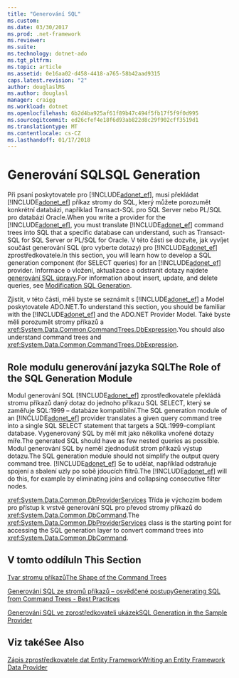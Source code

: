 ```yaml
---
title: "Generování SQL"
ms.custom: 
ms.date: 03/30/2017
ms.prod: .net-framework
ms.reviewer: 
ms.suite: 
ms.technology: dotnet-ado
ms.tgt_pltfrm: 
ms.topic: article
ms.assetid: 0e16aa02-d458-4418-a765-58b42aad9315
caps.latest.revision: "2"
author: douglaslMS
ms.author: douglasl
manager: craigg
ms.workload: dotnet
ms.openlocfilehash: 6b2d4ba925af61f89b47c494f5fb17f5f9f0d995
ms.sourcegitcommit: ed26cfef4e18f6d93ab822d8c29f902cff3519d1
ms.translationtype: MT
ms.contentlocale: cs-CZ
ms.lasthandoff: 01/17/2018
---
```

# <a name="sql-generation"></a><span data-ttu-id="23e59-102">Generování SQL</span><span class="sxs-lookup"><span data-stu-id="23e59-102">SQL Generation</span></span>
<span data-ttu-id="23e59-103">Při psaní poskytovatele pro [!INCLUDE[adonet_ef](../../../../../includes/adonet-ef-md.md)], musí překládat [!INCLUDE[adonet_ef](../../../../../includes/adonet-ef-md.md)] příkaz stromy do SQL, který můžete porozumět konkrétní databázi, například Transact-SQL pro SQL Server nebo PL/SQL pro databázi Oracle.</span><span class="sxs-lookup"><span data-stu-id="23e59-103">When you write a provider for the [!INCLUDE[adonet_ef](../../../../../includes/adonet-ef-md.md)], you must translate [!INCLUDE[adonet_ef](../../../../../includes/adonet-ef-md.md)] command trees into SQL that a specific database can understand, such as Transact-SQL for SQL Server or PL/SQL for Oracle.</span></span> <span data-ttu-id="23e59-104">V této části se dozvíte, jak vyvíjet součást generování SQL (pro vyberte dotazy) pro [!INCLUDE[adonet_ef](../../../../../includes/adonet-ef-md.md)] zprostředkovatele.</span><span class="sxs-lookup"><span data-stu-id="23e59-104">In this section, you will learn how to develop a SQL generation component (for SELECT queries) for an [!INCLUDE[adonet_ef](../../../../../includes/adonet-ef-md.md)] provider.</span></span> <span data-ttu-id="23e59-105">Informace o vložení, aktualizace a odstranit dotazy najdete [generování SQL úpravy](../../../../../docs/framework/data/adonet/ef/modification-sql-generation.md).</span><span class="sxs-lookup"><span data-stu-id="23e59-105">For information about insert, update, and delete queries, see [Modification SQL Generation](../../../../../docs/framework/data/adonet/ef/modification-sql-generation.md).</span></span>  
  
 <span data-ttu-id="23e59-106">Zjistit, v této části, měli byste se seznámit s [!INCLUDE[adonet_ef](../../../../../includes/adonet-ef-md.md)] a Model poskytovatele ADO.NET.</span><span class="sxs-lookup"><span data-stu-id="23e59-106">To understand this section, you should be familiar with the [!INCLUDE[adonet_ef](../../../../../includes/adonet-ef-md.md)] and the ADO.NET Provider Model.</span></span> <span data-ttu-id="23e59-107">Také byste měli porozumět stromy příkazů a <xref:System.Data.Common.CommandTrees.DbExpression>.</span><span class="sxs-lookup"><span data-stu-id="23e59-107">You should also understand command trees and <xref:System.Data.Common.CommandTrees.DbExpression>.</span></span>  
  
## <a name="the-role-of-the-sql-generation-module"></a><span data-ttu-id="23e59-108">Role modulu generování jazyka SQL</span><span class="sxs-lookup"><span data-stu-id="23e59-108">The Role of the SQL Generation Module</span></span>  
 <span data-ttu-id="23e59-109">Modul generování SQL [!INCLUDE[adonet_ef](../../../../../includes/adonet-ef-md.md)] zprostředkovatele překládá stromu příkazů daný dotaz do jednoho příkazu SQL SELECT, který se zaměřuje SQL:1999 – databáze kompatibilní.</span><span class="sxs-lookup"><span data-stu-id="23e59-109">The SQL generation module of an [!INCLUDE[adonet_ef](../../../../../includes/adonet-ef-md.md)] provider translates a given query command tree into a single SQL SELECT statement that targets a SQL:1999-compliant database.</span></span> <span data-ttu-id="23e59-110">Vygenerovaný SQL by měl mít jako několika vnořené dotazy míře.</span><span class="sxs-lookup"><span data-stu-id="23e59-110">The generated SQL should have as few nested queries as possible.</span></span> <span data-ttu-id="23e59-111">Modul generování SQL by neměl zjednodušit strom příkazů výstup dotazu.</span><span class="sxs-lookup"><span data-stu-id="23e59-111">The SQL generation module should not simplify the output query command tree.</span></span> <span data-ttu-id="23e59-112">[!INCLUDE[adonet_ef](../../../../../includes/adonet-ef-md.md)] Se to udělat, například odstraňuje spojení a sbalení uzly po sobě jdoucích filtrů.</span><span class="sxs-lookup"><span data-stu-id="23e59-112">The [!INCLUDE[adonet_ef](../../../../../includes/adonet-ef-md.md)] will do this, for example by eliminating joins and collapsing consecutive filter nodes.</span></span>  
  
 <span data-ttu-id="23e59-113"><xref:System.Data.Common.DbProviderServices> Třída je výchozím bodem pro přístup k vrstvě generování SQL pro převod stromy příkazů do <xref:System.Data.Common.DbCommand>.</span><span class="sxs-lookup"><span data-stu-id="23e59-113">The <xref:System.Data.Common.DbProviderServices> class is the starting point for accessing the SQL generation layer to convert command trees into <xref:System.Data.Common.DbCommand>.</span></span>  
  
## <a name="in-this-section"></a><span data-ttu-id="23e59-114">V tomto oddílu</span><span class="sxs-lookup"><span data-stu-id="23e59-114">In This Section</span></span>  
 [<span data-ttu-id="23e59-115">Tvar stromu příkazů</span><span class="sxs-lookup"><span data-stu-id="23e59-115">The Shape of the Command Trees</span></span>](../../../../../docs/framework/data/adonet/ef/the-shape-of-the-command-trees.md)  
  
 [<span data-ttu-id="23e59-116">Generování SQL ze stromů příkazů – osvědčené postupy</span><span class="sxs-lookup"><span data-stu-id="23e59-116">Generating SQL from Command Trees - Best Practices</span></span>](../../../../../docs/framework/data/adonet/ef/generating-sql-from-command-trees-best-practices.md)  
  
 [<span data-ttu-id="23e59-117">Generování SQL ve zprostředkovateli ukázek</span><span class="sxs-lookup"><span data-stu-id="23e59-117">SQL Generation in the Sample Provider</span></span>](../../../../../docs/framework/data/adonet/ef/sql-generation-in-the-sample-provider.md)  
  
## <a name="see-also"></a><span data-ttu-id="23e59-118">Viz také</span><span class="sxs-lookup"><span data-stu-id="23e59-118">See Also</span></span>  
 [<span data-ttu-id="23e59-119">Zápis zprostředkovatele dat Entity Framework</span><span class="sxs-lookup"><span data-stu-id="23e59-119">Writing an Entity Framework Data Provider</span></span>](../../../../../docs/framework/data/adonet/ef/writing-an-ef-data-provider.md)

